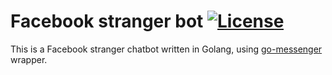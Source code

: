 # Facebook stranger bot [![License](https://img.shields.io/badge/License-Apache%202.0-blue.svg)](https://opensource.org/licenses/Apache-2.0)
This is a Facebook stranger chatbot written in Golang, using [go-messenger](https://github.com/imbaggaarm/go-messenger) wrapper.